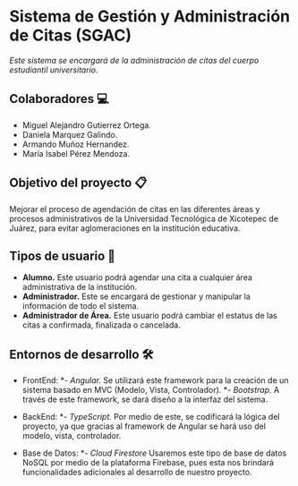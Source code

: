 # Sistema de Gestión y Administración de Citas (SGAC)
_Este sistema se encargará de la administración de citas del cuerpo estudiantil universitario._

## Colaboradores 💻
* Miguel Alejandro Gutierrez Ortega.
* Daniela Marquez Galindo.
* Armando Muñoz Hernandez.
* María Isabel Pérez Mendoza.

## Objetivo del proyecto 📋
Mejorar el proceso de agendación de citas en las diferentes áreas y procesos administrativos de la Universidad Tecnológica de Xicotepec de Juárez, para evitar aglomeraciones en la institución educativa.

## Tipos de usuario 👥
* **Alumno.** Este usuario podrá agendar una cita a cualquier área administrativa de la institución.
* **Administrador.** Este se encargará de gestionar y manipular la información de todo el sistema.
* **Administrador de Área.** Este usuario podrá cambiar el estatus de las citas a confirmada, finalizada o cancelada.

## Entornos de desarrollo 🛠️
* FrontEnd:
*- _Angular._ Se utilizará este framework para la creación de un sistema basado en MVC (Modelo, Vista, Controlador).
*- _Bootstrap._ A través de este framework, se dará diseño a la interfaz del sistema.

* BackEnd:
*- _TypeScript._ Por medio de este, se codificará la lógica del proyecto, ya que gracias al framework de Angular se hará uso del modelo, vista, controlador.

* Base de Datos:
*- _Cloud Firestore_ Usaremos este tipo de base de datos NoSQL por medio de la plataforma Firebase, pues esta nos brindará funcionalidades adicionales al desarrollo de nuestro proyecto.


